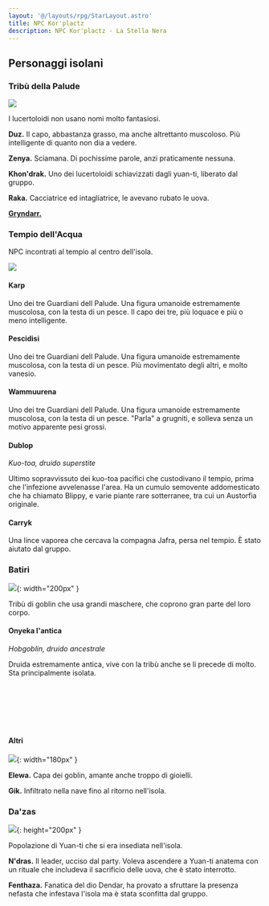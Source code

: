 ```yaml
---
layout: '@/layouts/rpg/StarLayout.astro'
title: NPC Kor'plactz
description: NPC Kor'plactz - La Stella Nera
---
```


## Personaggi isolani

### Tribù della Palude

![](https://i.imgur.com/M4T350j.png)

I lucertoloidi non usano nomi molto fantasiosi.

**Duz.** Il capo, abbastanza grasso, ma anche altrettanto muscoloso. Più intelligente di quanto non dia a vedere.

**Zenya.** Sciamana. Di pochissime parole, anzi praticamente nessuna.

**Khon'drak.** Uno dei lucertoloidi schiavizzati dagli yuan-ti, liberato dal gruppo.

**Raka.** Cacciatrice ed intagliatrice, le avevano rubato le uova.

**[Gryndarr.](/star/pg#gryndarr)**

### Tempio dell'Acqua

NPC incontrati al tempio al centro dell'isola.

![](https://i.imgur.com/UKcfADF.png)

#### Karp

Uno dei tre Guardiani dell Palude. Una figura umanoide estremamente muscolosa, con la testa di un pesce. Il capo dei tre, più loquace e più o meno intelligente.

#### Pescidisi

Uno dei tre Guardiani dell Palude. Una figura umanoide estremamente muscolosa, con la testa di un pesce. Più movimentato degli altri, e molto vanesio.

#### Wammuurena

Uno dei tre Guardiani dell Palude. Una figura umanoide estremamente muscolosa, con la testa di un pesce. "Parla" a grugniti, e solleva senza un motivo apparente pesi grossi.


#### Dublop

*Kuo-toa, druido superstite*

Ultimo sopravvissuto dei kuo-toa pacifici che custodivano il tempio, prima che l'infezione avvelenasse l'area. Ha un cumulo semovente addomesticato che ha chiamato Blippy, e varie piante rare sotterranee, tra cui un Austorfia originale.

#### Carryk

Una lince vaporea che cercava la compagna Jafra, persa nel tempio. È stato aiutato dal gruppo.

### Batiri

![](https://i.imgur.com/pntQhhh.jpg){: width="200px" }

Tribù di goblin che usa grandi maschere, che coprono gran parte del loro corpo.

#### Onyeka l'antica

<div style="width: 25%; background-image: url('https://i.imgur.com/6HlpKaX.png'); background-position: top 0% left 0%; background-size: 100%; float: left;" class="portrait"> <a href="https://i.imgur.com/6HlpKaX.png" class="fill-div"></a></div>

*Hobgoblin, druido ancestrale*

Druida estremamente antica, vive con la tribù anche se li precede di molto. Sta principalmente isolata.

<br>
<br>
<br>
<br>
<br>

#### Altri

![](https://i.imgur.com/qemVPny.png){: width="180px" }

**Elewa.** Capa dei goblin, amante anche troppo di gioielli.

**Gik.** Infiltrato nella nave fino al ritorno nell'isola.


### Da'zas

![](https://www.belloflostsouls.net/wp-content/uploads/2017/02/yuanti-header-.jpg){: height="200px" }

Popolazione di Yuan-ti che si era insediata nell'isola.

**N'dras.** Il leader, ucciso dal party. Voleva ascendere a Yuan-ti anatema con un rituale che includeva il sacrificio delle uova, che è stato interrotto.

**Fenthaza.** Fanatica del dio Dendar, ha provato a sfruttare la presenza nefasta che infestava l'isola ma è stata sconfitta dal gruppo.